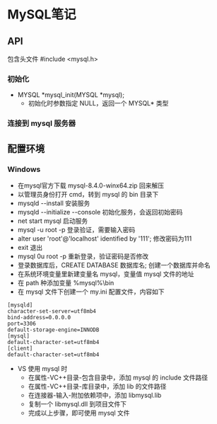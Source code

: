 # MySQL笔记

## API

包含头文件 #include <mysql.h>

### 初始化

* MYSQL *mysql_init(MYSQL *mysql);
  * 初始化时参数指定 NULL，返回一个 MYSQL* 类型
 
### 连接到 mysql 服务器


## 配置环境

### Windows

* 在mysql官方下载 mysql-8.4.0-winx64.zip 回来解压
* 以管理员身份打开 cmd，转到 mysql 的 bin 目录下
* mysqld --install 安装服务
* mysqld --initialize --console 初始化服务，会返回初始密码
* net start mysql 启动服务
* mysql -u root -p 登录验证，需要输入密码
* alter user 'root'@'localhost' identified by '111'; 修改密码为111
* exit 退出
* mysql 0u root -p 重新登录，验证密码是否修改
* 登录数据库后，CREATE DATABASE 数据库名; 创建一个数据库并命名
* 在系统环境变量里新建变量名 mysql，变量值 mysql 文件的地址
* 在 path 种添加变量 %mysql%\bin
* 在 mysql 文件下创建一个 my.ini 配置文件，内容如下
```
[mysqld]
character-set-server=utf8mb4
bind-address=0.0.0.0
port=3306
default-storage-engine=INNODB
[mysql]
default-character-set=utf8mb4
[client]
default-character-set=utf8mb4
```

* VS 使用 mysql 时
  * 在属性-VC++目录-包含目录中，添加 mysql 的 include 文件路径
  * 在属性-VC++目录-库目录中，添加 lib 的文件路径
  * 在连接器-输入-附加依赖项中，添加 libmysql.lib
  * 复制一个 libmysql.dll 到项目文件下
  * 完成以上步骤，即可使用 mysql 文件


